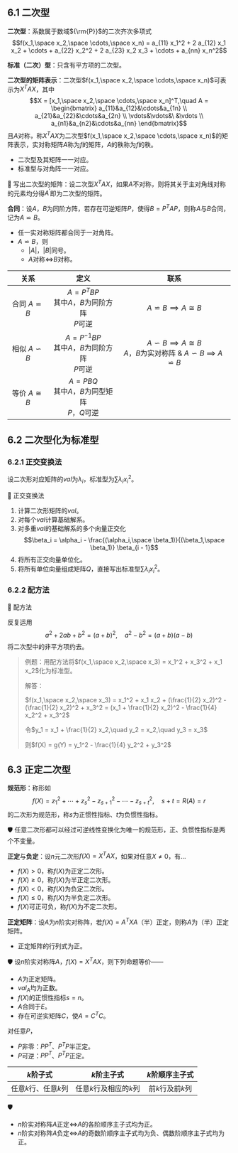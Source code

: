 ## 6.1 二次型

**二次型**：系数属于数域${\rm{P}}$的二次齐次多项式
$$f(x_1,\space x_2,\space \cdots,\space x_n) = a_{11} x_1^2 + 2 a_{12} x_1 x_2 + \cdots + a_{22} x_2^2 + 2 a_{23} x_2 x_3 + \cdots + a_{nn} x_n^2$$

**标准（二次）型**：只含有平方项的二次型。

**二次型的矩阵表示**：二次型$f(x_1,\space x_2,\space \cdots,\space x_n)$可表示为$X^T A X$，其中
$$X = [x_1,\space x_2,\space \cdots,\space x_n]^T,\quad A = \begin{bmatrix} a_{11}&a_{12}&\cdots&a_{1n} \\ a_{21}&a_{22}&\cdots&a_{2n} \\ \vdots&\vdots&\ &\vdots \\ a_{n1}&a_{n2}&\cdots&a_{nn} \end{bmatrix}$$
且$A$对称，称$X^T A X$为二次型$f(x_1,\space x_2,\space \cdots,\space x_n)$的矩阵表示，实对称矩阵$A$称为$f$的矩阵，$A$的秩称为$f$的秩。

- 二次型及其矩阵一一对应。
- 标准型与对角阵一一对应。

📍 写出二次型的矩阵：设二次型$X^T A X$，如果$A$不对称，则将其关于主对角线对称的元素均分得$A^\prime$即为二次型的矩阵。

**合同**：设$A$，$B$为同阶方阵，若存在可逆矩阵$P$，使得$B = P^T A P$，则称$A$与$B$合同，记为$A \backsimeq B$。

- 任一实对称矩阵都合同于一对角阵。
- $A \backsimeq B$，则
	- $\lvert A \rvert$，$\lvert B \rvert$同号。
	- $A$对称$\iff$$B$对称。

|关系|定义|联系|
|:-:|:-:|:-:|
|合同 $A \backsimeq B$|$A = P^T B P$<br>其中$A$，$B$为同阶方阵<br>$P$可逆|$A \backsimeq B \implies A \cong B$|
|相似 $A \backsim B$|$A = P^{-1} B P$<br>其中$A$，$B$为同阶方阵<br>$P$可逆|$A \backsim B \implies A \cong B$<br>$A$，$B$为实对称阵 & $A \backsim B$ $\implies$ $A \backsimeq B$|
|等价 $A \cong B$|$A = P B Q$<br>其中$A$，$B$为同型矩阵<br>$P$，$Q$可逆||

## 6.2 二次型化为标准型

### 6.2.1 正交变换法

设二次形对应矩阵的$val$为$\lambda_i$，标准型为$\sum \lambda_i x_i^2$。

📍 正交变换法

1. 计算二次形矩阵的$val$。
2. 对每个$val$计算基础解系。
3. 对多重$val$的基础解系的多个向量正交化
$$\beta_i = \alpha_i - \frac{(\alpha_i,\space \beta_1)}{(\beta_1,\space \beta_1)} \beta_{i - 1}$$
6. 将所有正交向量单位化。
7. 将所有单位向量组成矩阵$Q$，直接写出标准型$\sum \lambda_i x_i^2$。

### 6.2.2 配方法

📍 配方法

反复运用
$$a^2 + 2 a b + b^2 = (a + b)^2,\quad a^2 - b^2 = (a + b) (a - b)$$
将二次型中的非平方项约去。

> 例题：用配方法将$f(x_1,\space x_2,\space x_3) = x_1^2 + x_3^2 + x_1 x_2$化为标准型。
> 
> 解答：
> 
> $f(x_1,\space x_2,\space x_3) = x_1^2 + x_1 x_2 + (\frac{1}{2} x_2)^2 - (\frac{1}{2} x_2)^2 + x_3^2 = (x_1 + \frac{1}{2} x_2)^2 - \frac{1}{4} x_2^2 + x_3^2$
> 
> 令$y_1 = x_1 + \frac{1}{2} x_2,\quad y_2 = x_2,\quad y_3 = x_3$
> 
> 则$f(X) = g(Y) = y_1^2 - \frac{1}{4} y_2^2 + y_3^2$

## 6.3 正定二次型

**规范形**：称形如
$$f(X) = z_1^2 + \cdots + z_s^2 - z_{s + 1}^2 - \cdots - z_{s + t}^2,\quad s + t = R(A) = r$$
的二次形为规范形，称$s$为正惯性指标、$t$为负惯性指标。

🛡 任意二次形都可以经过可逆线性变换化为唯一的规范形，正、负惯性指标是两个不变量。

**正定**与**负定**：设$n$元二次形$f(X) = X^T A X$，如果对任意$X \neq 0$，有...

- $f(X) > 0$，称$f(X)$为正定二次形。
- $f(X) \geqslant 0$，称$f(X)$为半正定二次形。
- $f(X) < 0$，称$f(X)$为负定二次形。
- $f(X) \leqslant 0$，称$f(X)$为半负定二次形。
- $f(X)$可正可负，称$f(X)$为不定二次形。

**正定矩阵**：设$A$为$n$阶实对称阵，若$f(X) = A^T X A$（半）正定，则称$A$为（半）正定矩阵。

- 正定矩阵的行列式为正。

🛡 设$n$阶实对称阵$A$，$f(X) = X^T A X$，则下列命题等价——

- $A$为正定矩阵。
- $val_A$均为正数。
- $f(X)$的正惯性指标$s = n$。
- $A$合同于$E$。
- 存在可逆实矩阵$C$，使$A = C^T C$。

对任意$P$，

- $P$非零：$P P^T$、$P^T P$半正定。
- $P$可逆：$P P^T$、$P^T P$正定。

|$k$阶子式|$k$阶主子式|$k$阶顺序主子式|
|:-:|:-:|:-:|
|任意$k$行、任意$k$列|任意$k$行及相应的$k$列|前$k$行及前$k$列|

🛡 

- $n$阶实对称阵$A$正定$\iff$$A$的各阶顺序主子式均为正。
- $n$阶实对称阵$A$负定$\iff$$A$的奇数阶顺序主子式均为负、偶数阶顺序主子式均为正。
